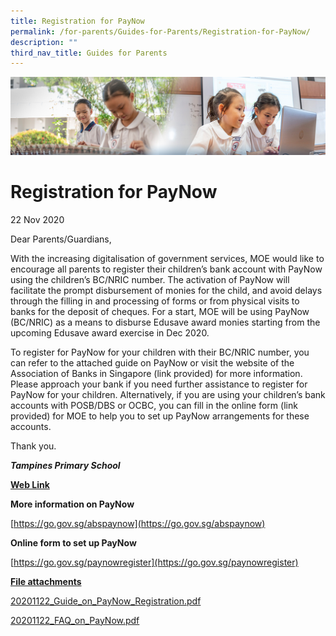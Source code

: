 ```yaml
---
title: Registration for PayNow
permalink: /for-parents/Guides-for-Parents/Registration-for-PayNow/
description: ""
third_nav_title: Guides for Parents
---
```

![](/images/ForParents.jpg)

Registration for PayNow
=======================

22 Nov 2020

  

Dear Parents/Guardians,

  

With the increasing digitalisation of government services, MOE would like to encourage all parents to register their children’s bank account with PayNow using the children’s BC/NRIC number. The activation of PayNow will facilitate the prompt disbursement of monies for the child, and avoid delays through the filling in and processing of forms or from physical visits to banks for the deposit of cheques. For a start, MOE will be using PayNow (BC/NRIC) as a means to disburse Edusave award monies starting from the upcoming Edusave award exercise in Dec 2020.

  

To register for PayNow for your children with their BC/NRIC number, you can refer to the attached guide on PayNow or visit the website of the Association of Banks in Singapore (link provided) for more information. Please approach your bank if you need further assistance to register for PayNow for your children. Alternatively, if you are using your children’s bank accounts with POSB/DBS or OCBC, you can fill in the online form (link provided) for MOE to help you to set up PayNow arrangements for these accounts.

  

Thank you.

  

<i><b>Tampines Primary School</b></i>


<u><b>Web Link</b></u>

  

<b>More information on PayNow</b>

[https://go.gov.sg/abspaynow](https://go.gov.sg/abspaynow)

  

<b>Online form to set up PayNow</b>

[https://go.gov.sg/paynowregister](https://go.gov.sg/paynowregister)

  

<u><b>File attachments</b></u>

[20201122\_Guide\_on\_PayNow\_Registration.pdf](https://tampinespri.moe.edu.sg/qql/slot/u175/Announcements/dl/20201122_Guide_on_PayNow_Registration.pdf)   

[20201122\_FAQ\_on\_PayNow.pdf](https://tampinespri.moe.edu.sg/qql/slot/u175/Announcements/dl/20201122_FAQ_on_PayNow.pdf)